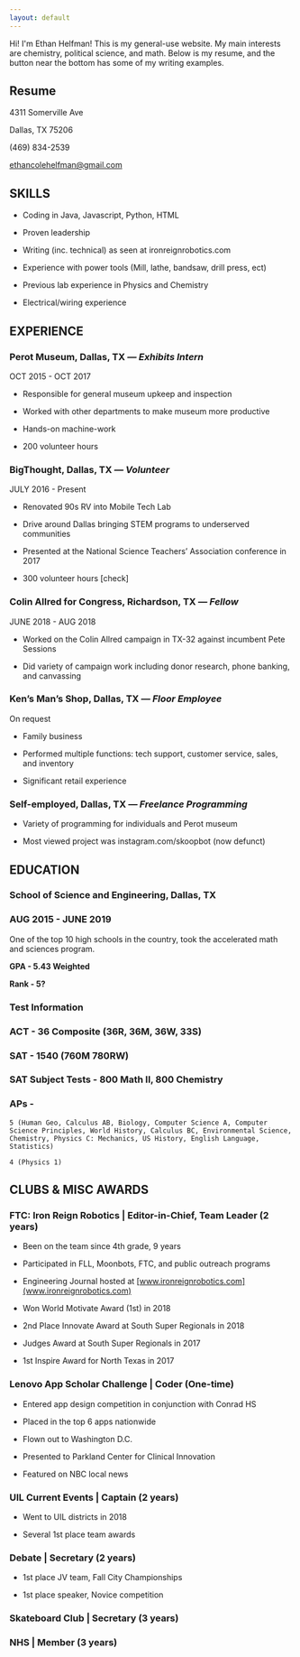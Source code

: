 ```yaml
---
layout: default
---
```


<link rel = "stylesheet" href = "https://cdnjs.cloudflare.com/ajax/libs/meyer-reset/2.0/reset.min.css"/>

<link rel = "stylesheet" href = "https://maxcdn.bootstrapcdn.com/font-awesome/4.6.3/css/font-awesome.min.css"/>

<div class = "float-icon">
  <div class = "icon-wrap">
    <i class="fa fa-comment-o fa-3x" aria-hidden="true"></i>
    <i class="fa fa-times fa-3x" aria-hidden="true"></i>
  </div>
</div>

<div class = "menu-wrap">
  <div class = "menu">
    <div>
      <a href = "mailto:tori.hedden@gmail.com">
        <i class="fa fa-envelope-square fa-2x" aria-hidden="true"></i>
      </a>
    </div>
    <div>
      <a href = "https://www.linkedin.com/in/victoriahedden">
        <i class="fa fa-linkedin-square fa-2x" aria-hidden="true"></i>
      </a>
    </div>
    <div>
      <a href = "https://www.twitter.com/OneTrueTori">
        <i class="fa fa-twitter fa-2x" aria-hidden="true"></i>
      </a>
    </div>
  </div>
  <div class = "caret"></div>
</div>

Hi! I'm Ethan Helfman! This is my general-use website. My main interests are chemistry, political science, and math. Below is my resume, and the button near the bottom has some of my writing examples.

## Resume
4311 Somerville Ave

Dallas, TX 75206

(469) 834-2539

<a href="mailto:ethancolehelfman@gmail.com">ethancolehelfman@gmail.com</a>

## SKILLS

* Coding in Java, Javascript, Python, HTML

* Proven leadership

* Writing (inc. technical) as seen at ironreignrobotics.com

* Experience with power tools (Mill, lathe, bandsaw, drill press, ect)

* Previous lab experience in Physics and Chemistry

* Electrical/wiring experience

## EXPERIENCE

### Perot Museum, Dallas, TX *— Exhibits Intern*

OCT 2015 - OCT 2017

* Responsible for general museum upkeep and inspection

* Worked with other departments to make museum more productive

* Hands-on machine-work 

* 200 volunteer hours

### BigThought, Dallas, TX *— Volunteer*

JULY 2016 - Present

* Renovated 90s RV into Mobile Tech Lab

* Drive around Dallas bringing STEM programs to underserved communities 

* Presented at the National Science Teachers’ Association conference in 2017

* 300 volunteer hours [check]

### Colin Allred for Congress, Richardson, TX *— Fellow*

JUNE 2018 - AUG 2018

* Worked on the Colin Allred campaign in TX-32 against incumbent Pete Sessions

* Did variety of campaign work including donor research, phone banking, and canvassing

### Ken’s Man’s Shop, Dallas, TX *— Floor Employee*

On request

* Family business

* Performed multiple functions: tech support, customer service, sales, and inventory

* Significant retail experience

### Self-employed, Dallas, TX *— Freelance Programming*

* Variety of programming for individuals and Perot museum

* Most viewed project was instagram.com/skoopbot (now defunct)

## EDUCATION

### School of Science and Engineering, Dallas, TX

### AUG 2015 - JUNE 2019

One of the top 10 high schools in the country, took the accelerated math and sciences program. 

**GPA - 5.43 Weighted**

**Rank - 5?**

### Test Information

### ACT - 36 Composite (36R, 36M, 36W, 33S)

### SAT - 1540 (760M 780RW)

### SAT Subject Tests - 800 Math II, 800 Chemistry

### APs - 

	5 (Human Geo, Calculus AB, Biology, Computer Science A, Computer Science Principles, World History, Calculus BC, Environmental Science, Chemistry, Physics C: Mechanics, US History, English Language, Statistics)

  	4 (Physics 1)

## CLUBS & MISC AWARDS

### FTC: Iron Reign Robotics | Editor-in-Chief, Team Leader (2 years)

* Been on the team since 4th grade, 9 years

* Participated in FLL, Moonbots, FTC, and public outreach programs

* Engineering Journal hosted at [www.ironreignrobotics.com](www.ironreignrobotics.com)

* Won World Motivate Award (1st) in 2018

* 2nd Place Innovate Award at South Super Regionals in 2018

* Judges Award at South Super Regionals in 2017

* 1st Inspire Award for North Texas in 2017

### Lenovo App Scholar Challenge | Coder (One-time)

* Entered app design competition in conjunction with Conrad HS

* Placed in the top 6 apps nationwide

* Flown out to Washington D.C.

* Presented to Parkland Center for Clinical Innovation

* Featured on NBC local news

### UIL Current Events | Captain (2 years)

* Went to UIL districts in 2018

* Several 1st place team awards

### Debate | Secretary (2 years)

* 1st place JV team, Fall City Championships

* 1st place speaker, Novice competition

### Skateboard Club | Secretary (3 years)

### NHS | Member (3 years)

<script>
	var floatIcon = document.querySelector(".float-icon");
	var floatMenu = document.querySelector(".menu-wrap");

	var speechBubble = document.querySelector(".fa-comment-o");
	var closeMenu = document.querySelector(".fa-times");

	speechBubble.style.display = "block";
	closeMenu.style.display = "none";
	floatMenu.style.display = "none";

	floatIcon.addEventListener("click", function(){
	  if (floatMenu.style.display === "none"){
	    floatMenu.style.display = "block";
	    speechBubble.style.display = "none";
	    closeMenu.style.display = "block";
	  }
	  else {
	    floatMenu.style.display = "none";
	    closeMenu.style.display = "none";
	    speechBubble.style.display = "block";
	  }
	});
</script>
